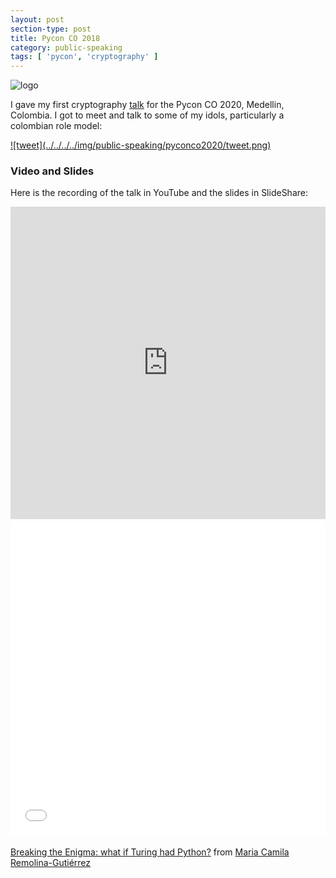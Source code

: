 ```yaml
---
layout: post
section-type: post
title: Pycon CO 2018
category: public-speaking
tags: [ 'pycon', 'cryptography' ]
---
```


![logo](../../../../img/public-speaking/pyconco2020/logo.png) 

I gave my first cryptography [talk](https://2020.pycon.co/ponencias/10/) for the Pycon CO 2020, Medellin, Colombia. I got to meet and talk to some of my idols, particularly a colombian role model:

<a href="https://twitter.com/holamariacamila/status/995321549002592256">
    ![tweet](../../../../img/public-speaking/pyconco2020/tweet.png) 
</a>

### Video and Slides

Here is the recording of the talk in YouTube and the slides in SlideShare: 

<div class="col-md-12 col-md-offset-1">
    <iframe src="https://www.youtube.com/embed/Ibwp5Ny46fk" width="800" height="500" frameborder="0" marginwidth="0" marginheight="0" scrolling="no" style="margin-bottom:5px; max-width: 100%;" allow="accelerometer; autoplay; encrypted-media; gyroscope; picture-in-picture" allowfullscreen></iframe>
</div>

<div class="col-md-12 col-md-offset-1">
    <iframe src="//www.slideshare.net/slideshow/embed_code/key/9OhCeNUimAq3Wk" width="800" height="500" frameborder="0" marginwidth="0" marginheight="0" scrolling="no" style="margin-bottom:5px; max-width: 100%;" allowfullscreen> </iframe> 
</div>

[Breaking the Enigma: what if Turing had Python?](https://www.slideshare.net/MariaCamilaRemolinaG/breaking-the-enigma-what-if-turing-had-python) from [Maria Camila Remolina-Gutiérrez](https://www.slideshare.net/MariaCamilaRemolinaG)


